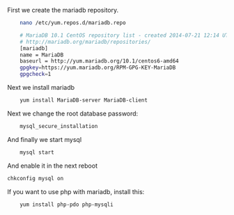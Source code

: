 First we create the mariadb repository. 

```bash
    nano /etc/yum.repos.d/mariadb.repo

    # MariaDB 10.1 CentOS repository list - created 2014-07-21 12:14 UTC
    # http://mariadb.org/mariadb/repositories/
    [mariadb]
    name = MariaDB
    baseurl = http://yum.mariadb.org/10.1/centos6-amd64
    gpgkey=https://yum.mariadb.org/RPM-GPG-KEY-MariaDB
    gpgcheck=1

```
Next we install mariadb

```bash
    yum install MariaDB-server MariaDB-client
```

Next we change the root database password:

```bash
    mysql_secure_installation
```

And finally we start mysql

```bash
    mysql start
```

And enable it in the next reboot

```bash
chkconfig mysql on
```
If you want to use php with mariadb, install this:

```bash
    yum install php-pdo php-mysqli
```


